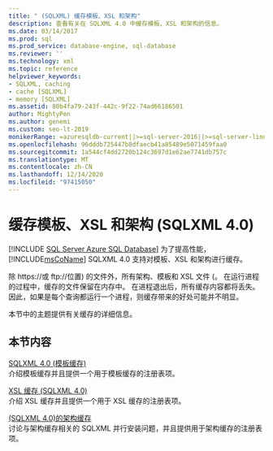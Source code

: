 ```yaml
---
title: " (SQLXML) 缓存模板、XSL 和架构"
description: 查看有关在 SQLXML 4.0 中缓存模板、XSL 和架构的信息。
ms.date: 03/14/2017
ms.prod: sql
ms.prod_service: database-engine, sql-database
ms.reviewer: ''
ms.technology: xml
ms.topic: reference
helpviewer_keywords:
- SQLXML, caching
- cache [SQLXML]
- memory [SQLXML]
ms.assetid: 80b4fa79-243f-442c-9f22-74ad66186501
author: MightyPen
ms.author: genemi
ms.custom: seo-lt-2019
monikerRange: =azuresqldb-current||>=sql-server-2016||>=sql-server-linux-2017||=azuresqldb-mi-current
ms.openlocfilehash: 96dddb725447b8dfaecb41a85489e5071459faa0
ms.sourcegitcommit: 1a544cf4dd2720b124c3697d1e62ae7741db757c
ms.translationtype: MT
ms.contentlocale: zh-CN
ms.lasthandoff: 12/14/2020
ms.locfileid: "97415050"
---
```

# <a name="caching-templates-xsl-and-schemas-sqlxml-40"></a>缓存模板、XSL 和架构 (SQLXML 4.0)
[!INCLUDE [SQL Server Azure SQL Database](../../../includes/applies-to-version/sql-asdb.md)]
  为了提高性能，[!INCLUDE[msCoName](../../../includes/msconame-md.md)] SQLXML 4.0 支持对模板、XSL 和架构进行缓存。  
  
 除 https://或 ftp://位置) 的文件外，所有架构、模板和 XSL 文件 (。 在运行进程的过程中，缓存的文件保留在内存中。 在进程退出后，所有缓存内容都将丢失。 因此，如果是每个查询都运行一个进程，则缓存带来的好处可能并不明显。  
  
 本节中的主题提供有关缓存的详细信息。  
  
## <a name="in-this-section"></a>本节内容  
 [SQLXML 4.0 &#40;模板缓存&#41;](../../../relational-databases/sqlxml-annotated-xsd-schemas-xpath-queries/caching-templates-xml-schemas/template-caching-sqlxml-4-0.md)  
 介绍模板缓存并且提供一个用于模板缓存的注册表项。  
  
 [XSL 缓存 &#40;SQLXML 4.0&#41;](../../../relational-databases/sqlxml-annotated-xsd-schemas-xpath-queries/caching-templates-xml-schemas/xsl-caching-sqlxml-4-0.md)  
 介绍 XSL 缓存并且提供一个用于 XSL 缓存的注册表项。  
  
 [&#40;SQLXML 4.0&#41;的架构缓存 ](../../../relational-databases/sqlxml-annotated-xsd-schemas-xpath-queries/caching-templates-xml-schemas/schema-caching-sqlxml-4-0.md)  
 讨论与架构缓存相关的 SQLXML 并行安装问题，并且提供用于架构缓存的注册表项。  
  
  
